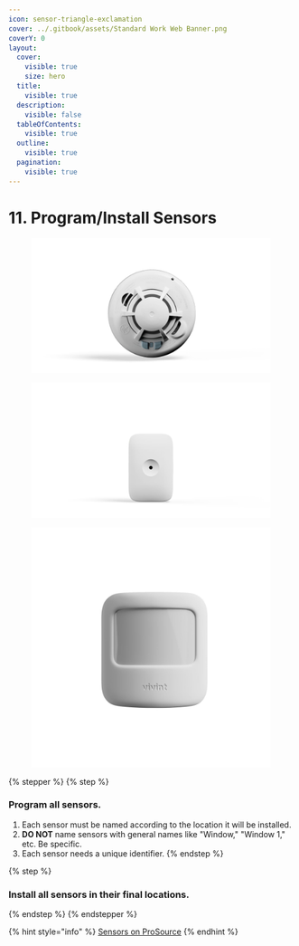 ```yaml
---
icon: sensor-triangle-exclamation
cover: ../.gitbook/assets/Standard Work Web Banner.png
coverY: 0
layout:
  cover:
    visible: true
    size: hero
  title:
    visible: true
  description:
    visible: false
  tableOfContents:
    visible: true
  outline:
    visible: true
  pagination:
    visible: true
---
```


# 11. Program/Install Sensors

<div align="left"><figure><img src="../.gitbook/assets/web_use-Smoke-CO-Swappable.jpg" alt="" width="563"><figcaption></figcaption></figure> <figure><img src="../.gitbook/assets/web_use-GlassBreak-Swappable.jpg" alt="" width="563"><figcaption></figcaption></figure> <figure><img src="../.gitbook/assets/web_use-Motion.jpg" alt="" width="563"><figcaption></figcaption></figure></div>

{% stepper %}
{% step %}
### Program all sensors.

1. Each sensor must be named according to the location it will be installed.
2. **DO NOT** name sensors with general names like "Window," "Window 1," etc. Be specific.
3. Each sensor needs a unique identifier.
{% endstep %}

{% step %}
### Install all sensors in their final locations.
{% endstep %}
{% endstepper %}

{% hint style="info" %}
[Sensors on ProSource](https://prosource.vivint.com/product-library/)
{% endhint %}

